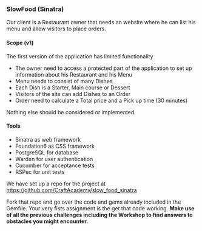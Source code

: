 ### SlowFood (Sinatra)

Our client is a Restaurant owner that needs an website where he can list his menu and allow visitors to place orders.

#### Scope (v1)

The first version of the application has limited functionality

* The owner need to access a protected part of the application to set up information about his Restaurant and his Menu
* Menu needs to consist of many Dishes
* Each Dish is a Starter, Main course or Dessert
* Visitors of the site can add Dishes to an Order
* Order need to calculate a Total price and a Pick up time (30 minutes)

Nothing else should be considered or implemented.

#### Tools
* Sinatra as web framework
* Foundation6 as CSS framework
* PostgreSQL for database
* Warden for user authentication
* Cucumber for acceptance tests
* RSPec for unit tests


We have set up a repo for the project at https://github.com/CraftAcademy/slow_food_sinatra

Fork that repo and go over the code and gems already included in the Gemfile. Your very fists assignment is the get that code working. **Make use of all the previous challenges including the Workshop to find answers to obstacles you might encounter.**

